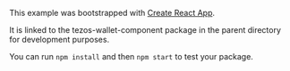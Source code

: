 This example was bootstrapped with [Create React App](https://github.com/facebook/create-react-app).

It is linked to the tezos-wallet-component package in the parent directory for development purposes.

You can run `npm install` and then `npm start` to test your package.
